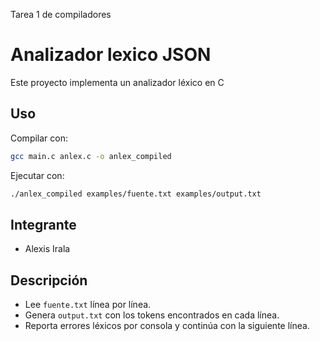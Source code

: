 Tarea 1 de compiladores

# Analizador lexico JSON

Este proyecto implementa un analizador léxico en C

## Uso

Compilar con:
```sh
gcc main.c anlex.c -o anlex_compiled
```
Ejecutar con:

```sh
./anlex_compiled examples/fuente.txt examples/output.txt
```

## Integrante

- Alexis Irala

## Descripción

- Lee `fuente.txt` línea por línea.
- Genera `output.txt` con los tokens encontrados en cada línea.
- Reporta errores léxicos por consola y continúa con la siguiente línea.
